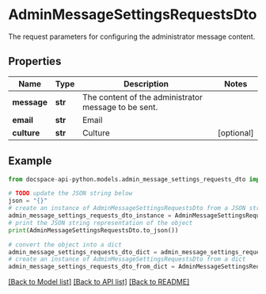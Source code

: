 # AdminMessageSettingsRequestsDto
The request parameters for configuring the administrator message content.

## Properties

Name | Type | Description | Notes
------------ | ------------- | ------------- | -------------
**message** | **str** | The content of the administrator message to be sent. | 
**email** | **str** | Email | 
**culture** | **str** | Culture | [optional] 

## Example

```python
from docspace-api-python.models.admin_message_settings_requests_dto import AdminMessageSettingsRequestsDto

# TODO update the JSON string below
json = "{}"
# create an instance of AdminMessageSettingsRequestsDto from a JSON string
admin_message_settings_requests_dto_instance = AdminMessageSettingsRequestsDto.from_json(json)
# print the JSON string representation of the object
print(AdminMessageSettingsRequestsDto.to_json())

# convert the object into a dict
admin_message_settings_requests_dto_dict = admin_message_settings_requests_dto_instance.to_dict()
# create an instance of AdminMessageSettingsRequestsDto from a dict
admin_message_settings_requests_dto_from_dict = AdminMessageSettingsRequestsDto.from_dict(admin_message_settings_requests_dto_dict)
```
[[Back to Model list]](../README.md#documentation-for-models) [[Back to API list]](../README.md#documentation-for-api-endpoints) [[Back to README]](../README.md)


